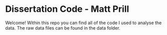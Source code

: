 # Dissertation Code - Matt Prill
Welcome! Within this repo you can find all of the code I used to analyse the data. The raw data files can be found in the data folder.